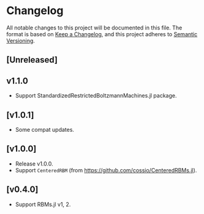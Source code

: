 # Changelog

All notable changes to this project will be documented in this file. The format is based on [Keep a Changelog](https://keepachangelog.com/en/1.0.0/), and this project adheres to [Semantic Versioning](https://semver.org/spec/v2.0.0.html).

## [Unreleased]

## v1.1.0

- Support StandardizedRestrictedBoltzmannMachines.jl package.

## [v1.0.1]

- Some compat updates.

## [v1.0.0]

- Release v1.0.0.
- Support `CenteredRBM` (from https://github.com/cossio/CenteredRBMs.jl).

## [v0.4.0]

- Support RBMs.jl v1, 2.
